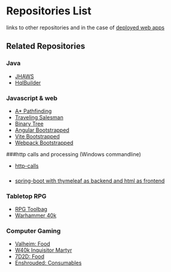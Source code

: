 # Repositories List
links to other repositories and in the case of [deployed web apps](https://github.com/jurgendl/jurgendl.github.io)

## Related Repositories

### Java
- [JHAWS](https://github.com/jurgendl/jhaws)
- [HqlBuilder](https://github.com/jurgendl/hql-builder)

### Javascript & web
- [A* Pathfinding](https://github.com/jurgendl/a-star-pathfinding)
- [Traveling Salesman](https://github.com/jurgendl/traveling-salesman)
- [Binary Tree](https://github.com/jurgendl/binary-tree)
- [Angular Bootstrapped](https://github.com/jurgendl/bootstrap-angular)
- [Vite Bootstrapped](https://github.com/jurgendl/vite-seed)
- [Webpack Bootstrapped](https://github.com/jurgendl/webpack-seed)

###http calls and processing (Windows commandline)
- [http-calls](https://github.com/jurgendl/http-calls)

### 
- [spring-boot with thymeleaf as backend and html as frontend](https://github.com/jurgendl/htmx-example)

### Tabletop RPG
- [RPG Toolbag](https://github.com/jurgendl/rpg-toolbag)
- [Warhammer 40k](https://github.com/jurgendl/w40k)

### Computer Gaming
- [Valheim: Food](https://github.com/jurgendl/valheim-food)
- [W40k Inquisitor Martyr](https://github.com/jurgendl/w40k-inquisitor-martyr)
- [7D2D: Food](https://github.com/jurgendl/7d2d-helpers)
- [Enshrouded: Consumables](https://github.com/jurgendl/enshrouded-food)
